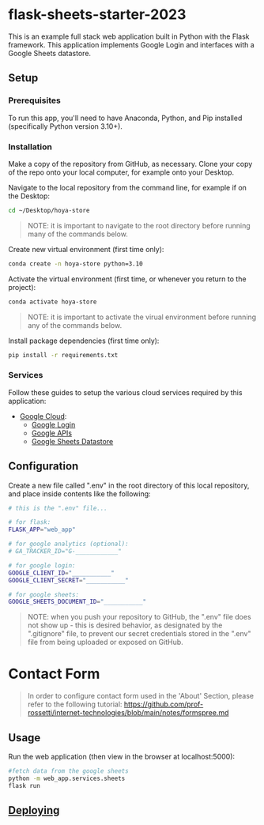 # flask-sheets-starter-2023

This is an example full stack web application built in Python with the Flask framework. This application implements Google Login and interfaces with a Google Sheets datastore.


## Setup

### Prerequisites

To run this app, you'll need to have Anaconda, Python, and Pip installed (specifically Python version 3.10+).

### Installation

Make a copy of the repository from GitHub, as necessary. Clone your copy of the repo onto your local computer, for example onto your Desktop.

Navigate to the local repository from the command line, for example if on the Desktop:

```sh
cd ~/Desktop/hoya-store
```

> NOTE: it is important to navigate to the root directory before running many of the commands below.


Create new virtual environment (first time only):

```sh
conda create -n hoya-store python=3.10
```

Activate the virtual environment (first time, or whenever you return to the project):

```sh
conda activate hoya-store
```

> NOTE: it is important to activate the virual environment before running any of the commands below.

Install package dependencies (first time only):

```sh
pip install -r requirements.txt
```

### Services

Follow these guides to setup the various cloud services required by this application:

  + [Google Cloud](/setup/GOOGLE_CLOUD.md):
    + [Google Login](/setup/GOOGLE_LOGIN.md)
    + [Google APIs](/setup/GOOGLE_APIS.md)
    + [Google Sheets Datastore](/setup/GOOGLE_SHEETS.md)

## Configuration

Create a new file called ".env" in the root directory of this local repository, and place inside contents like the following:

```sh
# this is the ".env" file...

# for flask:
FLASK_APP="web_app"

# for google analytics (optional):
# GA_TRACKER_ID="G-____________"

# for google login:
GOOGLE_CLIENT_ID="___________"
GOOGLE_CLIENT_SECRET="___________"

# for google sheets:
GOOGLE_SHEETS_DOCUMENT_ID="___________"
```

> NOTE: when you push your repository to GitHub, the ".env" file does not show up - this is desired behavior, as designated by the ".gitignore" file, to prevent our secret credentials stored in the ".env" file from being uploaded or exposed on GitHub.

# Contact Form

> In order to configure contact form used in the 'About' Section, please refer to the following tutorial: https://github.com/prof-rossetti/internet-technologies/blob/main/notes/formspree.md  

## Usage

Run the web application (then view in the browser at localhost:5000):

```sh
#fetch data from the google sheets
python -m web_app.services.sheets 
flask run
```

## [Deploying](/setup/RENDER.md)
